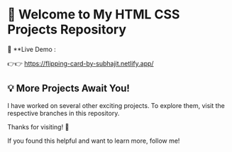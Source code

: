 # 🌟 Welcome to My  HTML CSS Projects Repository  


🔗 **Live Demo :

👉👉  https://flipping-card-by-subhajit.netlify.app/



## 💡 More Projects Await You!  

I have worked on several other exciting projects. To explore them, visit the respective branches in this repository.  

Thanks for visiting! 🌟


If you found this helpful and want to learn more, follow me!
